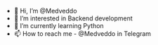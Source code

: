 - 👋 Hi, I’m @Medveddo
- 👀 I’m interested in Backend development
- 🌱 I’m currently learning Python
- 📫 How to reach me - @Medveddo in Telegram

<!---
- 💞️ I’m looking to collaborate on ...
--->

<!---
Medveddo/Medveddo is a ✨ special ✨ repository because its `README.md` (this file) appears on your GitHub profile.
You can click the Preview link to take a look at your changes.
--->
